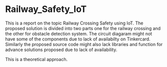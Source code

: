 # Railway_Safety_IoT
This is a report on the topic Railway Crossing Safety using IoT.
The proposed solution is divided into two parts one for the railway crossing
and the other for obstacle detection system. The circuit diagaram might not have some 
of the components due to lack of availabilty on Tinkercard. Similarly the proposed source code
might also lack libraries and function for advance solutions proposed due to 
lack of availability.

This is a theoretical approach.
